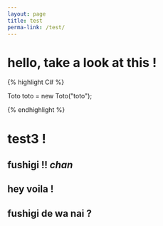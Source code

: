 ```yaml
---
layout: page
title: test
perma-link: /test/
---
```


# hello, take a look at this !

{% highlight C# %}

Toto toto = new Toto("toto");

{% endhighlight %}


# test3 !

## fushigi !! *chan*

## hey voila !

## fushigi de wa nai ?